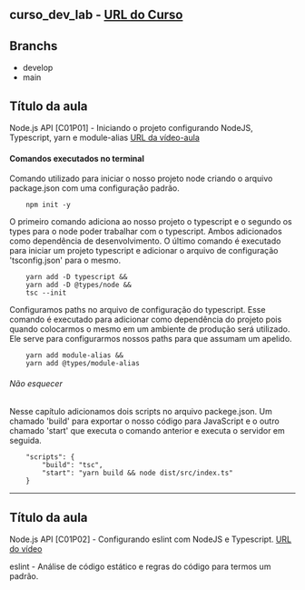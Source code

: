## curso_dev_lab - [URL do Curso](https://www.youtube.com/watch?v=W2ld5xRS3cY&amp;list=PLz_YTBuxtxt6_Zf1h-qzNsvVt46H8ziKh)

## Branchs

- develop
- main

## Título da aula
Node.js API [C01P01] - Iniciando o projeto configurando NodeJS, Typescript, yarn e module-alias
[URL da vídeo-aula](https://www.youtube.com/watch?v=QyK63wEKnvA&list=PLz_YTBuxtxt6_Zf1h-qzNsvVt46H8ziKh&index=2)

#### Comandos executados no terminal

Comando utilizado para iniciar o nosso projeto node criando o arquivo package.json com uma configuração padrão.
```
    npm init -y
```

O primeiro comando adiciona ao nosso projeto o typescript e o segundo os types para o node poder trabalhar com o typescript. Ambos adicionados como dependência de desenvolvimento. O último comando é executado para iniciar um projeto typescript e adicionar o arquivo de configuração 'tsconfig.json' para o mesmo.
```
    yarn add -D typescript && 
    yarn add -D @types/node && 
    tsc --init
```

Configuramos paths no arquivo de configuração do typescript. Esse comando é executado para adicionar como dependência do projeto pois quando colocarmos o mesmo em um ambiente de produção será utilizado. Ele serve para configurarmos nossos paths para que assumam um apelido.
```
    yarn add module-alias && 
    yarn add @types/module-alias
```

###### Não esquecer

Nesse capítulo adicionamos dois scripts no arquivo packege.json. Um chamado 'build' para exportar o nosso código para JavaScript e o outro chamado 'start' que executa o comando anterior e executa o servidor em seguida.

```
    "scripts": {
        "build": "tsc",
        "start": "yarn build && node dist/src/index.ts"
    }
```

--------------------------------------------------------------------------------------------------------------

## Título da aula
Node.js API [C01P02] - Configurando eslint com NodeJS e Typescript.
[URL do vídeo](https://www.youtube.com/watch?v=imo0hXHQzMk&list=PLz_YTBuxtxt6_Zf1h-qzNsvVt46H8ziKh&index=3)

eslint - Análise de código estático e regras do código para termos um padrão.
```
    
```